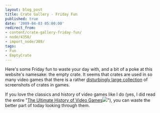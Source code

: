 ```yaml
---
layout: blog_post
title: Crate Gallery - Friday Fun
published: true
date: '2009-04-03 05:00:00'
redirect_from:
- content/crate-gallery-friday-fun/
- node/4358/
- import_node/389/
tags:
- Fun
- EmptyCrate
---
```


Here's some Friday fun to waste your day with, and a bit of a poke at this website's namesake: the empty crate. It seems that crates are used in so many video games that there is a rather [disturbingly large collection](http://www.arminbwagner.com/crates_and_barrels/crates.html) of screenshots of crates in games. 

If you love the classics and history of video games like I do (yes, I did read the entire "[The Ultimate History of Video Games](http://www.amazon.com/gp/product/0761536434?ie=UTF8&tag=empcra-20&linkCode=as2&camp=1789&creative=390957&creativeASIN=0761536434)![](http://www.assoc-amazon.com/e/ir?t=empcra-20&l=as2&o=1&a=0761536434)"), you can waste the better part of today looking through them.
